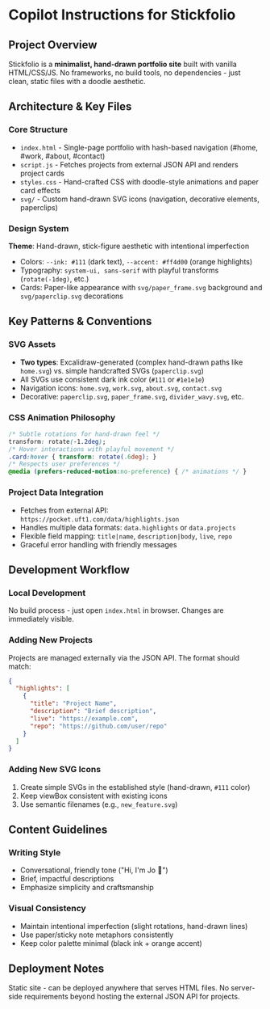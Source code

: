 # Copilot Instructions for Stickfolio

## Project Overview
Stickfolio is a **minimalist, hand-drawn portfolio site** built with vanilla HTML/CSS/JS. No frameworks, no build tools, no dependencies - just clean, static files with a doodle aesthetic.

## Architecture & Key Files

### Core Structure
- `index.html` - Single-page portfolio with hash-based navigation (#home, #work, #about, #contact)
- `script.js` - Fetches projects from external JSON API and renders project cards
- `styles.css` - Hand-crafted CSS with doodle-style animations and paper card effects
- `svg/` - Custom hand-drawn SVG icons (navigation, decorative elements, paperclips)

### Design System
**Theme**: Hand-drawn, stick-figure aesthetic with intentional imperfection
- Colors: `--ink: #111` (dark text), `--accent: #ff4d00` (orange highlights)
- Typography: `system-ui, sans-serif` with playful transforms (`rotate(-1deg)`, etc.)
- Cards: Paper-like appearance with `svg/paper_frame.svg` background and `svg/paperclip.svg` decorations

## Key Patterns & Conventions

### SVG Assets
- **Two types**: Excalidraw-generated (complex hand-drawn paths like `home.svg`) vs. simple handcrafted SVGs (`paperclip.svg`)
- All SVGs use consistent dark ink color (`#111` or `#1e1e1e`)
- Navigation icons: `home.svg`, `work.svg`, `about.svg`, `contact.svg`
- Decorative: `paperclip.svg`, `paper_frame.svg`, `divider_wavy.svg`, etc.

### CSS Animation Philosophy
```css
/* Subtle rotations for hand-drawn feel */
transform: rotate(-1.2deg);
/* Hover interactions with playful movement */
.card:hover { transform: rotate(.6deg); }
/* Respects user preferences */
@media (prefers-reduced-motion:no-preference) { /* animations */ }
```

### Project Data Integration
- Fetches from external API: `https://pocket.uft1.com/data/highlights.json`
- Handles multiple data formats: `data.highlights` or `data.projects`
- Flexible field mapping: `title|name`, `description|body`, `live`, `repo`
- Graceful error handling with friendly messages

## Development Workflow

### Local Development
No build process - just open `index.html` in browser. Changes are immediately visible.

### Adding New Projects
Projects are managed externally via the JSON API. The format should match:
```json
{
  "highlights": [
    {
      "title": "Project Name",
      "description": "Brief description",
      "live": "https://example.com",
      "repo": "https://github.com/user/repo"
    }
  ]
}
```

### Adding New SVG Icons
1. Create simple SVGs in the established style (hand-drawn, `#111` color)
2. Keep viewBox consistent with existing icons
3. Use semantic filenames (e.g., `new_feature.svg`)

## Content Guidelines

### Writing Style
- Conversational, friendly tone ("Hi, I'm Jo 👋")
- Brief, impactful descriptions
- Emphasize simplicity and craftsmanship

### Visual Consistency
- Maintain intentional imperfection (slight rotations, hand-drawn lines)
- Use paper/sticky note metaphors consistently
- Keep color palette minimal (black ink + orange accent)

## Deployment Notes
Static site - can be deployed anywhere that serves HTML files. No server-side requirements beyond hosting the external JSON API for projects.